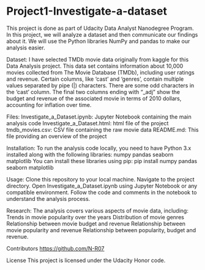 # Project1-Investigate-a-dataset
This project is done as part of Udacity Data Analyst Nanodegree Program. In this project, we will analyze a dataset and then communicate our findings about it. We will use the Python libraries NumPy and pandas to make our analysis easier.

Dataset:
I have selected TMDb movie data originally from kaggle for this Data Analysis project. This data set contains information about 10,000 movies collected from The Movie Database (TMDb), including user ratings and revenue. Certain columns, like ‘cast’ and ‘genres’, contain multiple values separated by pipe (|) characters. There are some odd characters in the ‘cast’ column. The final two columns ending with “_adj” show the budget and revenue of the associated movie in terms of 2010 dollars, accounting for inflation over time.

Files:
Investigate_a_Dataset.ipynb: Jupyter Notebook containing the main analysis code
Investigate_a_Dataset.html:  html file of the project
tmdb_movies.csv: CSV file containing the raw movie data
README.md: This file providing an overview of the project

Installation:
To run the analysis code locally, you need to have Python 3.x installed along with the following libraries:
numpy
pandas
seaborn
matplotlib
You can install these libraries using pip:
pip install numpy pandas seaborn matplotlib

Usage:
Clone this repository to your local machine.
Navigate to the project directory.
Open Investigate_a_Dataset.ipynb using Jupyter Notebook or any compatible environment.
Follow the code and comments in the notebook to understand the analysis process.

Research:
The analysis covers various aspects of movie data, including:
Trends in movie popularity over the years
Distribution of movie genres
Relationship between movie budget and revenue
Relationship between movie popularity and revenue 
Relationship between popularity, budget and revenue. 

Contributors
https://github.com/N-R07

License
This project is licensed under the Udacity Honor code.


